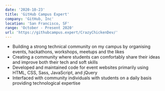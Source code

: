 ```yaml
---
date: '2020-10-23'
title: 'GitHub Campus Expert'
company: 'GitHub, Inc'
location: 'San Francisco, SF'
range: 'October - Present 2020'
url: 'https://githubcampus.expert/CrazyChickenDev/'
---
```


- Building a strong technical community on my campus by organising events, hackathons, workshops, meetups and the likes
- Creating a community where students can comfortably share their ideas and improve both their tech and soft skills
- Developed and maintained code for event websites primarily using HTML, CSS, Sass, JavaScript, and jQuery
- Interfaced with community individuals with students on a daily basis providing technological expertise
